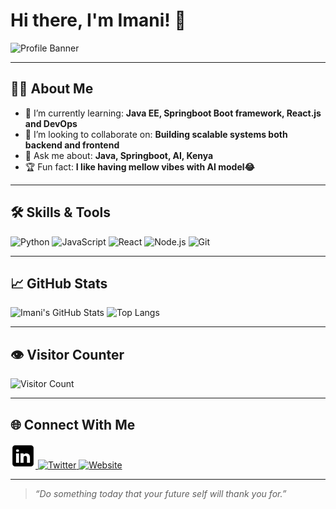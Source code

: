 # Hi there, I'm Imani! 👋

![Profile Banner](https://your-image-link.com/banner.png) <!-- Replace or remove this banner -->

---

## 🧑‍💻 About Me

- 🌱 I’m currently learning: **Java EE, Springboot Boot framework, React.js and DevOps**
- 👯 I’m looking to collaborate on: **Building scalable systems both backend and frontend**
- 💬 Ask me about: **Java, Springboot, AI, Kenya**
- 🏆 Fun fact: **I like having mellow vibes with AI model😂**

---

## 🛠️ Skills & Tools

<p align="left">
  <img src="https://cdn.jsdelivr.net/gh/devicons/devicon/icons/python/python-original.svg" width="40" height="40" alt="Python"/>
  <img src="https://cdn.jsdelivr.net/gh/devicons/devicon/icons/javascript/javascript-original.svg" width="40" height="40" alt="JavaScript"/>
  <img src="https://cdn.jsdelivr.net/gh/devicons/devicon/icons/react/react-original.svg" width="40" height="40" alt="React"/>
  <img src="https://cdn.jsdelivr.net/gh/devicons/devicon/icons/nodejs/nodejs-original.svg" width="40" height="40" alt="Node.js"/>
  <img src="https://cdn.jsdelivr.net/gh/devicons/devicon/icons/git/git-original.svg" width="40" height="40" alt="Git"/>
  <!-- Add more animated SVGs or GIFs for your favorite tech! -->
</p>

---

## 📈 GitHub Stats

![Imani's GitHub Stats](https://github-readme-stats.vercel.app/api?username=imani-prog&show_icons=true&theme=radical)
![Top Langs](https://github-readme-stats.vercel.app/api/top-langs/?username=imani-prog&layout=compact&theme=radical)

---

## 👁️ Visitor Counter

![Visitor Count](https://komarev.com/ghpvc/?username=imani-prog&style=for-the-badge&color=blue)

---

## 🌐 Connect With Me

<p align="left">
  <a href="https://linkedin.com/in/your-profile" target="_blank">
    <img src="https://raw.githubusercontent.com/simple-icons/simple-icons/develop/icons/linkedin.svg" width="40" height="40" alt="LinkedIn" style="animation: shake 1s infinite alternate;"/>
  </a>
  <a href="https://twitter.com/your-profile" target="_blank">
    <img src="https://raw.githubusercontent.com/simple-icons/simple-icons/develop/icons/twitter.svg" width="40" height="40" alt="Twitter" style="animation: shake 1s infinite alternate;"/>
  </a>
  <a href="https://yourwebsite.com" target="_blank">
    <img src="https://raw.githubusercontent.com/simple-icons/simple-icons/develop/icons/internetexplorer.svg" width="40" height="40" alt="Website" style="animation: shake 1s infinite alternate;"/>
  </a>
</p>

---

> _“Do something today that your future self will thank you for.”_

<!-- Optional: Add a custom SVG animation or GIF at the bottom for extra flair! -->
